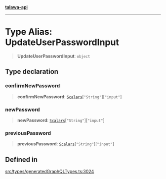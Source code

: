 [**talawa-api**](../../../README.md)

***

# Type Alias: UpdateUserPasswordInput

> **UpdateUserPasswordInput**: `object`

## Type declaration

### confirmNewPassword

> **confirmNewPassword**: [`Scalars`](Scalars.md)\[`"String"`\]\[`"input"`\]

### newPassword

> **newPassword**: [`Scalars`](Scalars.md)\[`"String"`\]\[`"input"`\]

### previousPassword

> **previousPassword**: [`Scalars`](Scalars.md)\[`"String"`\]\[`"input"`\]

## Defined in

[src/types/generatedGraphQLTypes.ts:3024](https://github.com/Suyash878/talawa-api/blob/095e6964ce2a06c1c30d1acf81b6162203f1db91/src/types/generatedGraphQLTypes.ts#L3024)
